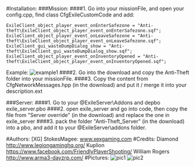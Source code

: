 #Installation:
###Mission:
####1. Go into your missionFile, and open your config.cpp, find
    class CfgExileCustomCode
and add:

	ExileClient_object_player_event_onEnterSafezone = "Anti-theft\ExileClient_object_player_event_onEnterSafezone.sqf";
	ExileClient_object_player_event_onLeaveSafezone = "Anti-theft\ExileClient_object_player_event_onLeaveSafezone.sqf";
	ExileClient_gui_wasteDumpDialog_show = "Anti-theft\ExileClient_gui_wasteDumpDialog_show.sqf";
	ExileClient_object_player_event_onInventoryOpened = "Anti-theft\ExileClient_object_player_event_onInventoryOpened.sqf";
Example:
![example1](http://puu.sh/qtQoU/5020827e15.png)
####2. Go into the download and copy the Anti-Theft folder into your missionFile.
####3. Copy the content from CfgNetworkMessages.hpp (in the download) and put it / merge it into your description.ext

###Server:
####1. Go to your @ExileServer\Addons and depbo exile_server.pbo
####2. open exile_server and go into code, then copy the file from "Server override" (in the download) and replace the one in exile_server
####3. pack the folder "Anti-Theft_Server" (in the download) into a pbo, and add it to your @ExileServer\addons folder.

#Authors:
	[XG] StokesMagee:
		www.xexgaming.com
#Credits:
	Diamond
		http://www.legiongaminghq.org/
	Kuplion
		https://www.facebook.com/FriendlyPlayerShooting/
	William Rogers
		http://www.arma3-dayzrp.com/
#Pictures:
![pic1](http://puu.sh/qtR5B/bba371f560.jpg)
![pic2](http://puu.sh/qtR4t/9821e787c2.jpg)
